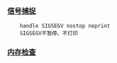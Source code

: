 ### [信号捕捉](https://sourceware.org/gdb/onlinedocs/gdb/Signals.html#Signals)

```
    handle SIGSEGV nostop noprint
    SIGSEGV不暂停、不打印
```

### [内存检查](https://sourceware.org/gdb/onlinedocs/gdb/Machine-Code.html#Machine-Code)

    
